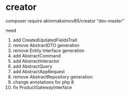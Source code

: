 # creator
composer require akimmaksimov85/creator "dev-master"


need
1. add CreatedUpdatedFieldsTrait
2. remove AbstractDTO generation
3. remove Entity Interface generation
4. add AbstractCommand
5. add AbstractInteractor
6. add AbstractQuery
7. add AbstractAppRequest
8. remove AbstractRepository generation
9. change annotations for php 8
10. fix ProductGatewayInterface